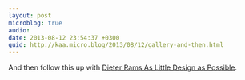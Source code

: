 ```yaml
---
layout: post
microblog: true
audio: 
date: 2013-08-12 23:54:37 +0300
guid: http://kaa.micro.blog/2013/08/12/gallery-and-then.html
---
```

<p>And then follow this up with <a href="http://www.amazon.com/Dieter-Rams-Little-Design-Possible/dp/0714849189">Dieter Rams As Little Design as Possible</a>.</p>
